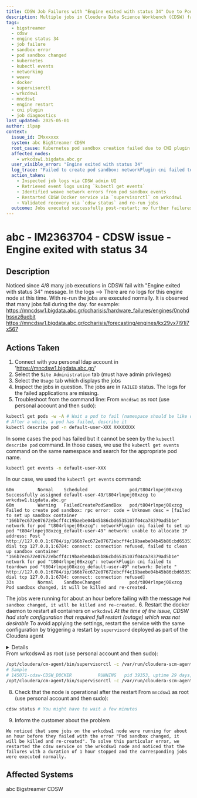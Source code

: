 ```yaml
---
title: CDSW Job Failures with "Engine exited with status 34" Due to Pod Sandbox Issues
description: Multiple jobs in Cloudera Data Science Workbench (CDSW) failed with "Engine exited with status 34" due to Kubernetes pod sandboxing issues caused by networking plugin failures on wrkcdsw1. The issue was mitigated by restarting the Docker daemon via supervisor.
tags:
  - bigstreamer
  - cdsw
  - engine status 34
  - job failure
  - sandbox error
  - pod sandbox changed
  - kubernetes
  - kubectl events
  - networking
  - weave
  - docker
  - supervisorctl
  - wrkcdsw1
  - mncdsw1
  - engine restart
  - cni plugin
  - job diagnostics
last_updated: 2025-05-01
author: ilpap
context:
  issue_id: IMxxxxxx
  system: abc BigStreamer CDSW
  root_cause: Kubernetes pod sandbox creation failed due to CNI plugin (Weave) failing to assign IP, resulting in engine crash (status 34)
  affected_nodes:
    - wrkcdsw1.bigdata.abc.gr
  user_visible_error: "Engine exited with status 34"
  log_trace: "Failed to create pod sandbox: networkPlugin cni failed to set up pod network: connect: connection refused"
  action_taken:
    - Inspected job logs via CDSW admin UI
    - Retrieved event logs using `kubectl get events`
    - Identified weave network errors from pod sandbox events
    - Restarted CDSW Docker service via `supervisorctl` on wrkcdsw1
    - Validated recovery via `cdsw status` and re-run jobs
  outcome: Jobs executed successfully post-restart; no further failures observed
---
```

# abc - IM2363704 - CDSW issue -  Engine exited with status 34
## Description
Noticed since 4/8 many job executions in CDSW fail with "Engine exited with status 34" message.
In the logs --> There are no logs for this engine node at this time.
With re-run the jobs are executed normally.
It is observed that many jobs fail during the day.
for example:
https://mncdsw1.bigdata.abc.gr/ccharisis/hardware_failures/engines/0nohdhssxz6uebit
https://mncdsw1.bigdata.abc.gr/ccharisis/forecasting/engines/kx29vx7l91i7x567
## Actions Taken
1. Connect with you personal ldap account in 'https://mncdsw1.bigdata.abc.gr/'
2. Select the `Site Administration` tab (must have admin privileges)
3. Select the `Usage` tab which displays the jobs
4. Inspect the jobs in question.
The jobs are in `FAILED` status. The logs for the failed applications are missing.
5. Troubleshoot from the command line:
From `mncdsw1` as root (use personal account and then sudo):
```bash
kubectl get pods -w -A # Wait a pod to fail (namespace should be like default-user-XXX)
# After a while, a pod has failed, describe it
kubectl describe pod -n default-user-XXX XXXXXXXX
```
In some cases the pod has failed but it cannot be seen by the `kubectl describe pod` command. In those cases, we use the `kubectl get events` command on the same namespace and search for the appropriate pod name.
```bash
kubectl get events -n default-user-XXX
```
In our case, we used the `kubectl get events` command:
```logs
60m         Normal    Scheduled                pod/t804rlnpej08xzcg                  Successfully assigned default-user-49/t804rlnpej08xzcg to wrkcdsw1.bigdata.abc.gr
60m         Warning   FailedCreatePodSandBox   pod/t804rlnpej08xzcg                  Failed to create pod sandbox: rpc error: code = Unknown desc = [failed to set up sandbox container "166b7ec672e07672ebcff4c19baebe04b45b86cbd6535107f04ca78379ad5b1e" network for pod "t804rlnpej08xzcg": networkPlugin cni failed to set up pod "t804rlnpej08xzcg_default-user-49" network: unable to allocate IP address: Post "
http://127.0.0.1:6784/ip/166b7ec672e07672ebcff4c19baebe04b45b86cbd6535107f04ca78379ad5b1e":
dial tcp 127.0.0.1:6784: connect: connection refused, failed to clean up sandbox container "166b7ec672e07672ebcff4c19baebe04b45b86cbd6535107f04ca78379ad5b1e" network for pod "t804rlnpej08xzcg": networkPlugin cni failed to teardown pod "t804rlnpej08xzcg_default-user-49" network: Delete "
http://127.0.0.1:6784/ip/166b7ec672e07672ebcff4c19baebe04b45b86cbd6535107f04ca78379ad5b1e":
dial tcp 127.0.0.1:6784: connect: connection refused]
33s         Normal    SandboxChanged           pod/t804rlnpej08xzcg                  Pod sandbox changed, it will be killed and re-created.
```
The jobs were running for about an hour before failing with the message `Pod sandbox changed, it will be killed and re-created.`
6. Restart the docker daemon to restart all containers on `wrkcdsw1`
_At the time of the issue, CDSW had stale configuration that required full restart (outage) which was not desirable_
To avoid applying the settings, restart the service with the same configuration by triggering a restart by `supervisord` deployed as part of the Cloudera agent
<details> ![Danger ahead](https://media3.giphy.com/media/vvzMdSygQejBIejeRO/200w.gif?cid=6c09b952aacsm9yssw6k6q0z5v8ejuy82rjpvw6qdhglcwpu&rid=200w.gif&ct=g) </details>
From wrkcdsw4 as root (use personal account and then sudo):

```bash
/opt/cloudera/cm-agent/bin/supervisorctl -c /var/run/cloudera-scm-agent/supervisor/supervisord.conf status | grep DOCKER
# Sample
# 145071-cdsw-CDSW_DOCKER          RUNNING   pid 39353, uptime 29 days, 0:40:20
/opt/cloudera/cm-agent/bin/supervisorctl -c /var/run/cloudera-scm-agent/supervisor/supervisord.conf restart 145071-cdsw-CDSW_DOCKER
```
8. Check that the node is operational after the restart
From `mncdsw1` as root (use personal account and then sudo):
```bash
cdsw status # You might have to wait a few minutes
```
9. Inform the customer about the problem
```text
We noticed that some jobs on the wrkcdsw1 node were running for about an hour before they failed with the error "Pod sandbox changed, it will be killed and re-created". To solve this particular error, we restarted the cdsw service on the wrkcdsw1 node and noticed that the failures with a duration of 1 hour stopped and the corresponding jobs were executed normally.
```
## Affected Systems
abc Bigstreamer CDSW